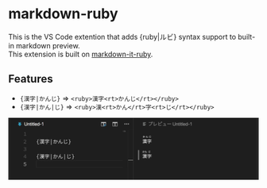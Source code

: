# markdown-ruby

This is the VS Code extention that adds {ruby|ルビ} syntax support to built-in markdown preview.  
This extension is built on [markdown-it-ruby](https://github.com/lostandfound/markdown-it-ruby).

## Features

- `{漢字|かんじ}` => `<ruby>漢字<rt>かんじ</rt></ruby>`
- `{漢字|かん|じ}` => `<ruby>漢<rt>かん</rt>字<rt>じ</rt></ruby>`

![screenshot](images/screenshot.png)
